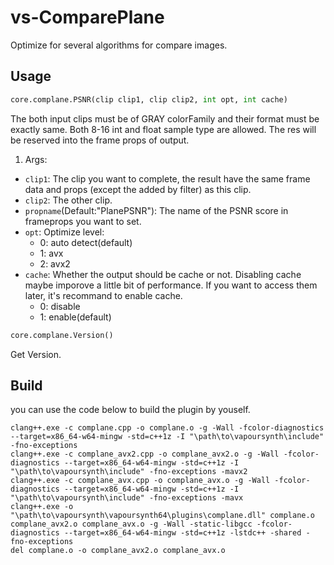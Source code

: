 # vs-ComparePlane
Optimize for several algorithms for compare images.

## Usage
```python
core.complane.PSNR(clip clip1, clip clip2, int opt, int cache)
```
The both input clips must be of GRAY colorFamily and their format must be exactly same. Both 8-16 int and float sample type are allowed.
The res will be reserved into the frame props of output.
1. Args:
  - ```clip1```: The clip you want to complete, the result have the same frame data and props (except the added by filter) as this clip.
  - ```clip2```: The other clip.
  - ```propname```(Default:"PlanePSNR"): The name of the PSNR score in frameprops you want to set. 
  - ```opt```: Optimize level:
    - 0: auto detect(default)
    - 1: avx
    - 2: avx2
  - ```cache```: Whether the output should be cache or not. Disabling cache maybe imporove a little bit of performance. If you want to access them later, it's recommand to enable cache.
    - 0: disable
    - 1: enable(default)  
```python
core.complane.Version()
```
Get Version.
## Build
you can use the code below to build the plugin by youself.
```
clang++.exe -c complane.cpp -o complane.o -g -Wall -fcolor-diagnostics --target=x86_64-w64-mingw -std=c++1z -I "\path\to\vapoursynth\include" -fno-exceptions
clang++.exe -c complane_avx2.cpp -o complane_avx2.o -g -Wall -fcolor-diagnostics --target=x86_64-w64-mingw -std=c++1z -I "\path\to\vapoursynth\include" -fno-exceptions -mavx2
clang++.exe -c complane_avx.cpp -o complane_avx.o -g -Wall -fcolor-diagnostics --target=x86_64-w64-mingw -std=c++1z -I "\path\to\vapoursynth\include" -fno-exceptions -mavx
clang++.exe -o "\path\to\vapoursynth\vapoursynth64\plugins\complane.dll" complane.o complane_avx2.o complane_avx.o -g -Wall -static-libgcc -fcolor-diagnostics --target=x86_64-w64-mingw -std=c++1z -lstdc++ -shared -fno-exceptions
del complane.o -o complane_avx2.o complane_avx.o
```
